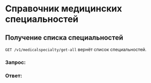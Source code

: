 # Справочник медицинских специальностей

## Получение списка специальностей

`GET /v1/medicalspecialty/get-all` вернёт список специальностей.

### Запрос:

### Ответ:
